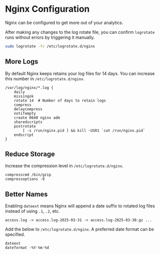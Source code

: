 # Nginx Configuration

Nginx can be configured to get more out of your analytics.

After making any changes to the log rotate file, you can confirm `logrotate` runs without errors by triggering it manually.

```bash
sudo logrotate -fv /etc/logrotate.d/nginx
```

## More Logs

By default Nginx keeps retains your log files for 14 days. You can increase this number in `/etc/logrotate.d/nginx`.

```nginx
/var/log/nginx/*.log {
    daily
    missingok
    rotate 14  # Number of days to retain logs
    compress
    delaycompress
    notifempty
    create 0640 nginx adm
    sharedscripts
    postrotate
        [ -s /run/nginx.pid ] && kill -USR1 `cat /run/nginx.pid`
    endscript
}
```

## Reduce Storage

Increase the compression level in `/etc/logrotate.d/nginx`.

```nginx
compresscmd /bin/gzip
compressoptions -9
```

## Better Names

Enabling `dateext` means Nginx will append a date suffix to rotated log files instead of using `.1`, `.2`, etc.

```
access.log -> access.log-2025-03-31 -> access.log-2025-03-30.gz ...
```

Add the below to `/etc/logrotate.d/nginx`. A preferred date format can be specified.

```nginx
dateext
dateformat -%Y-%m-%d
```

<!-- ## Better Errors

```nginx
error_log /var/log/nginx/error.log warn;  # Levels: debug, info, notice, warn, error, crit, alert, emerg
``` -->

<!-- ## Better Logs -->

